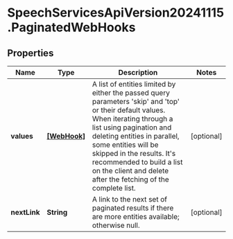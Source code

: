 # SpeechServicesApiVersion20241115.PaginatedWebHooks

## Properties
Name | Type | Description | Notes
------------ | ------------- | ------------- | -------------
**values** | [**[WebHook]**](WebHook.md) | A list of entities limited by either the passed query parameters 'skip' and 'top' or their default values.              When iterating through a list using pagination and deleting entities in parallel, some entities will be skipped in the results. It's recommended to build a list on the client and delete after the fetching of the complete list. | [optional] 
**nextLink** | **String** | A link to the next set of paginated results if there are more entities available; otherwise null. | [optional] 


